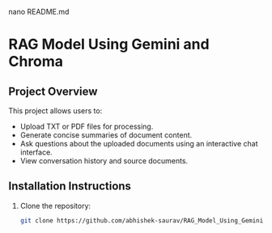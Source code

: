 nano README.md
# RAG Model Using Gemini and Chroma

## Project Overview
This project allows users to:
- Upload TXT or PDF files for processing.
- Generate concise summaries of document content.
- Ask questions about the uploaded documents using an interactive chat interface.
- View conversation history and source documents.

## Installation Instructions
1. Clone the repository:
   ```bash
   git clone https://github.com/abhishek-saurav/RAG_Model_Using_Gemini_Chroma_Flask_Text.git
